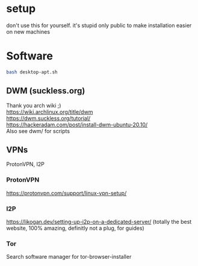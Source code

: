 # setup
don't use this for yourself. it's stupid
only public to make installation easier on new machines

# Software
```bash
bash desktop-apt.sh
```

## DWM (suckless.org)
Thank you arch wiki ;)  
https://wiki.archlinux.org/title/dwm  
https://dwm.suckless.org/tutorial/  
https://hackeradam.com/post/install-dwm-ubuntu-20.10/  
Also see dwm/ for scripts  

## VPNs
ProtonVPN, I2P
### ProtonVPN
https://protonvpn.com/support/linux-vpn-setup/

### I2P
https://likogan.dev/setting-up-i2p-on-a-dedicated-server/ (totally the best website, 100% amazing, definitly not a plug, for guides)

### Tor
Search software manager for tor-browser-installer
